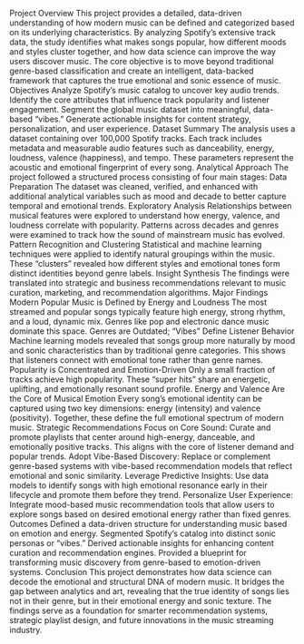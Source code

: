 Project Overview
This project provides a detailed, data-driven understanding of how modern music can be defined and categorized based on its underlying characteristics.
By analyzing Spotify’s extensive track data, the study identifies what makes songs popular, how different moods and styles cluster together, and how data science can improve the way users discover music.
The core objective is to move beyond traditional genre-based classification and create an intelligent, data-backed framework that captures the true emotional and sonic essence of music.
Objectives
Analyze Spotify’s music catalog to uncover key audio trends.
Identify the core attributes that influence track popularity and listener engagement.
Segment the global music dataset into meaningful, data-based “vibes.”
Generate actionable insights for content strategy, personalization, and user experience.
Dataset Summary
The analysis uses a dataset containing over 100,000 Spotify tracks.
Each track includes metadata and measurable audio features such as danceability, energy, loudness, valence (happiness), and tempo.
These parameters represent the acoustic and emotional fingerprint of every song.
Analytical Approach
The project followed a structured process consisting of four main stages:
Data Preparation
The dataset was cleaned, verified, and enhanced with additional analytical variables such as mood and decade to better capture temporal and emotional trends.
Exploratory Analysis
Relationships between musical features were explored to understand how energy, valence, and loudness correlate with popularity. Patterns across decades and genres were examined to track how the sound of mainstream music has evolved.
Pattern Recognition and Clustering
Statistical and machine learning techniques were applied to identify natural groupings within the music. These “clusters” revealed how different styles and emotional tones form distinct identities beyond genre labels.
Insight Synthesis
The findings were translated into strategic and business recommendations relevant to music curation, marketing, and recommendation algorithms.
Major Findings
Modern Popular Music is Defined by Energy and Loudness
The most streamed and popular songs typically feature high energy, strong rhythm, and a loud, dynamic mix. Genres like pop and electronic dance music dominate this space.
Genres are Outdated; “Vibes” Define Listener Behavior
Machine learning models revealed that songs group more naturally by mood and sonic characteristics than by traditional genre categories. This shows that listeners connect with emotional tone rather than genre names.
Popularity is Concentrated and Emotion-Driven
Only a small fraction of tracks achieve high popularity. These “super hits” share an energetic, uplifting, and emotionally resonant sound profile.
Energy and Valence Are the Core of Musical Emotion
Every song’s emotional identity can be captured using two key dimensions: energy (intensity) and valence (positivity). Together, these define the full emotional spectrum of modern music.
Strategic Recommendations
Focus on Core Sound:
Curate and promote playlists that center around high-energy, danceable, and emotionally positive tracks. This aligns with the core of listener demand and popular trends.
Adopt Vibe-Based Discovery:
Replace or complement genre-based systems with vibe-based recommendation models that reflect emotional and sonic similarity.
Leverage Predictive Insights:
Use data models to identify songs with high emotional resonance early in their lifecycle and promote them before they trend.
Personalize User Experience:
Integrate mood-based music recommendation tools that allow users to explore songs based on desired emotional energy rather than fixed genres.
Outcomes
Defined a data-driven structure for understanding music based on emotion and energy.
Segmented Spotify’s catalog into distinct sonic personas or “vibes.”
Derived actionable insights for enhancing content curation and recommendation engines.
Provided a blueprint for transforming music discovery from genre-based to emotion-driven systems.
Conclusion
This project demonstrates how data science can decode the emotional and structural DNA of modern music.
It bridges the gap between analytics and art, revealing that the true identity of songs lies not in their genre, but in their emotional energy and sonic texture.
The findings serve as a foundation for smarter recommendation systems, strategic playlist design, and future innovations in the music streaming industry.
